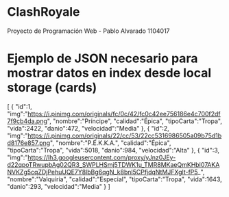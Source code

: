 # ClashRoyale
Proyecto de Programación Web -
Pablo Alvarado 1104017

# Ejemplo de JSON necesario para mostrar datos en index desde local storage (cards)
[
  {
    "id":1,
    "img":"https://i.pinimg.com/originals/fc/0c/42/fc0c42ee756186e4c700f2df7f9cb4da.png",
    "nombre":"Príncipe",
    "calidad":"Épica",
    "tipoCarta":"Tropa",
    "vida":2422,
    "danio":472,
    "velocidad":"Media"
  },
  {
    "id":2,
    "img":"https://i.pinimg.com/originals/22/cc/53/22cc5316986505a09b75d1bd8176e857.png",
    "nombre":"P.E.K.K.A.",
    "calidad":"Épica",
    "tipoCarta":"Tropa",
    "vida":5018,
    "danio":984,
    "velocidad":"Alta"
  },
  {
    "id":3,
    "img":"https://lh3.googleusercontent.com/proxy/yJnz0JEy-d22qpoTRwupbAg02QR3_SWPLHSmj5TDWK1u_TMR8MKaeQmKHbI07AKANVKZg5cqZDjPehuUQE7Y8lbBg6qgN_k8bnl5CPfjdqNtMJFXglt-fP5_",
    "nombre":"Valquiria",
    "calidad":"Especial",
    "tipoCarta":"Tropa",
    "vida":1643,
    "danio":293,
    "velocidad":"Media"
  }
]
